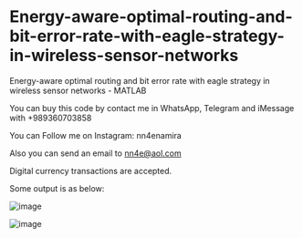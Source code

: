 # Energy-aware-optimal-routing-and-bit-error-rate-with-eagle-strategy-in-wireless-sensor-networks
Energy-aware optimal routing and bit error rate with eagle strategy in wireless sensor networks - MATLAB

You can buy this code by contact me in WhatsApp, Telegram and iMessage with +989360703858

You can Follow me on Instagram: nn4enamira

Also you can send an email to nn4e@aol.com

Digital currency transactions are accepted.

Some output is as below:

![image](https://github.com/user-attachments/assets/d6ad552a-932e-4c3e-a9c0-d07b05e05571)

![image](https://github.com/user-attachments/assets/affcb226-94e6-43e6-ae64-f09ded47342f)

